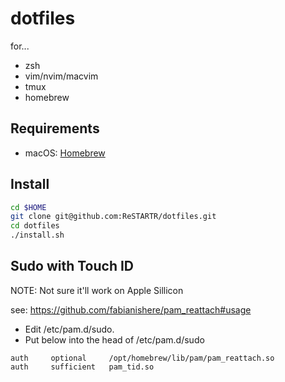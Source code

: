 # dotfiles

for...

- zsh
- vim/nvim/macvim
- tmux
- homebrew

## Requirements

- macOS: [Homebrew](https://brew.sh)

## Install

```bash
cd $HOME
git clone git@github.com:ReSTARTR/dotfiles.git
cd dotfiles
./install.sh
```

## Sudo with Touch ID

NOTE: Not sure it'll work on Apple Sillicon

see: https://github.com/fabianishere/pam_reattach#usage

- Edit /etc/pam.d/sudo.
- Put below into the head of /etc/pam.d/sudo

```/etc/pam.d/sudo
auth     optional     /opt/homebrew/lib/pam/pam_reattach.so
auth     sufficient   pam_tid.so
```
